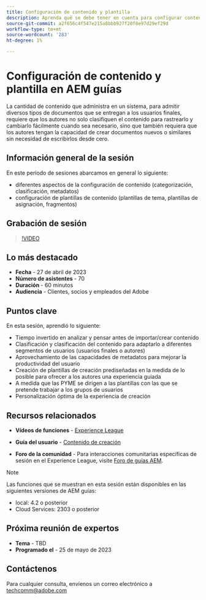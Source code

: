 ```yaml
---
title: Configuración de contenido y plantilla
description: Aprenda qué se debe tener en cuenta para configurar contenido y plantillas en AEM guías.
source-git-commit: a2f656c4f547e215a8bbb927f20f8e97d29ef29d
workflow-type: tm+mt
source-wordcount: '283'
ht-degree: 1%

---
```


# Configuración de contenido y plantilla en AEM guías

La cantidad de contenido que administra en un sistema, para admitir diversos tipos de documentos que se entregan a los usuarios finales, requiere que los autores no solo clasifiquen el contenido para rastrearlo y cambiarlo fácilmente cuando sea necesario, sino que también requiera que los autores tengan la capacidad de crear documentos nuevos o similares sin necesidad de escribirlos desde cero.


## Información general de la sesión

En este período de sesiones abarcamos en general lo siguiente:
- diferentes aspectos de la configuración de contenido (categorización, clasificación, metadatos)
- configuración de plantillas de contenido (plantillas de tema, plantillas de asignación, fragmentos)



## Grabación de sesión

>[!VIDEO](https://video.tv.adobe.com/v/3419004/guides-templates-author-templates?quality=12&learn=on)


## Lo más destacado

- **Fecha** - 27 de abril de 2023
- **Número de asistentes** - 70
- **Duración** - 60 minutos
- **Audiencia** - Clientes, socios y empleados del Adobe


## Puntos clave

En esta sesión, aprendió lo siguiente:
- Tiempo invertido en analizar y pensar antes de importar/crear contenido
- Clasificación y clasificación del contenido para adaptarlo a diferentes segmentos de usuarios (usuarios finales o autores)
- Aprovechamiento de las capacidades de metadatos para mejorar la productividad del usuario
- Creación de plantillas de creación prediseñadas en la medida de lo posible para ofrecer a los autores una experiencia guiada
- A medida que las PYME se dirigen a las plantillas con las que se pretende trabajar a los grupos de usuarios
- Personalización óptima de la experiencia de creación



## Recursos relacionados

- **Vídeos de funciones** -  [Experience League](https://experienceleague.adobe.com/docs/experience-manager-guides-learn/videos/advanced-user-guide/folder-profiles.html)

- **Guía del usuario** - [Contenido de creación](https://help.adobe.com/en_US/xml-documentation-for-adobe-experience-manager/index.html#t=DXML-master-map%2Freports-intro.html)

- **Foro de la comunidad** - Para interacciones comunitarias específicas de sesión en el Experience League, visite  [Foro de guías AEM](https://experienceleaguecommunities.adobe.com/t5/experience-manager-guides/bd-p/xml-documentation-discussions).

>[!NOTE]
>
> Las funciones que se muestran en esta sesión están disponibles en las siguientes versiones de AEM guías:
> - local: 4.2 o posterior
> - Cloud Services: 2303 o posterior



## Próxima reunión de expertos

- **Tema** - TBD
- **Programado el** - 25 de mayo de 2023


## Contáctenos

Para cualquier consulta, envíenos un correo electrónico a <techcomm@adobe.com>
